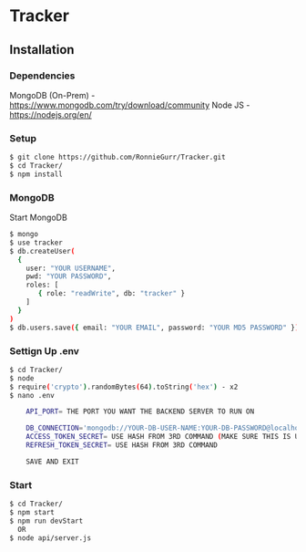 # Tracker

## Installation 

### Dependencies

MongoDB (On-Prem) - https://www.mongodb.com/try/download/community
Node JS - https://nodejs.org/en/

### Setup

```bash
$ git clone https://github.com/RonnieGurr/Tracker.git
$ cd Tracker/
$ npm install
```

### MongoDB

Start MongoDB

```bash
$ mongo
$ use tracker
$ db.createUser(
  {
    user: "YOUR USERNAME",
    pwd: "YOUR PASSWORD", 
    roles: [
       { role: "readWrite", db: "tracker" }
    ]
  }
)
$ db.users.save({ email: "YOUR EMAIL", password: "YOUR MD5 PASSWORD" })
```

### Settign Up .env

```bash
$ cd Tracker/
$ node
$ require('crypto').randomBytes(64).toString('hex') - x2
$ nano .env

    API_PORT= THE PORT YOU WANT THE BACKEND SERVER TO RUN ON

    DB_CONNECTION='mongodb://YOUR-DB-USER-NAME:YOUR-DB-PASSWORD@localhost:27017/tracker'
    ACCESS_TOKEN_SECRET= USE HASH FROM 3RD COMMAND (MAKE SURE THIS IS UNQIUE TO THE REFRESH TOKEN)
    REFRESH_TOKEN_SECRET= USE HASH FROM 3RD COMMAND 

    SAVE AND EXIT
```

### Start

```bash
$ cd Tracker/
$ npm start
$ npm run devStart
  OR
$ node api/server.js
```
